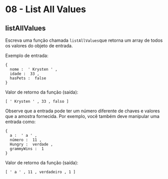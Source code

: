 # 08 - List All Values

## listAllValues

Escreva uma função chamada `listAllValues`que retorna um array de todos os valores do objeto de entrada.

Exemplo de entrada:

```text
{
  nome :  ' Krysten ' ,
  idade :  33 ,
  hasPets :  false 
}
```

Valor de retorno da função \(saída\):

```text
[ ' Krysten ' , 33 , falso ]
```

Observe que a entrada pode ter um número diferente de chaves e valores que a amostra fornecida. Por exemplo, você também deve manipular uma entrada como:

```text
{
  a :  ' a ' ,
  número :  11 ,
  Hungry :  verdade ,
  grammyWins :  1 
}
```

Valor de retorno da função \(saída\):

```text
[ ' a ' , 11 , verdadeiro , 1 ]
```


